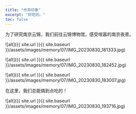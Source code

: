 ```yaml
---
title: "市井印象"
excerpt: "好吃的。"
toc: false
---
```


为了研究南京云锦，我们前往云锦博物馆，感受喧嚣的南京夜景。

![alt]({{ site.url }}{{ site.baseurl }}/assets/images/memory/07/IMG_20230830_181333.jpg)

![alt]({{ site.url }}{{ site.baseurl }}/assets/images/memory/07/IMG_20230830_182452.jpg)

![alt]({{ site.url }}{{ site.baseurl }}/assets/images/memory/07/IMG_20230830_183007.jpg)

在这里，我们总能搞到点吃的！

![alt]({{ site.url }}{{ site.baseurl }}/assets/images/memory/07/IMG_20230830_193716.jpg)
